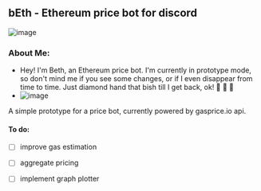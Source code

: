 ## bEth - Ethereum price bot for discord
![image](https://github.com/0xMaka/bEth/assets/12489182/f31922bb-54dd-44b2-a25f-415626bfb53c)

### About Me:
- Hey! I'm Beth, an Ethereum price bot. I'm currently in prototype mode, so don't mind me if you see some changes, or if I even disappear from time to time. Just diamond hand that bish till I get back, ok!  💎 🙌  💙
- ![image](https://github.com/0xMaka/bEth/assets/12489182/7ebcfac6-2272-43a2-9340-17ca0bd08d76)

A simple prototype for a price bot, currently powered by gasprice.io api.
#### To do:
- [ ] improve gas estimation

- [ ] aggregate pricing

- [ ] implement graph plotter
